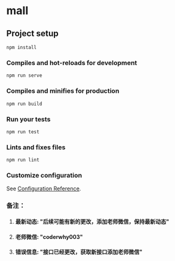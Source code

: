 # mall

## Project setup
```
npm install
```

### Compiles and hot-reloads for development
```
npm run serve
```

### Compiles and minifies for production
```
npm run build
```

### Run your tests
```
npm run test
```

### Lints and fixes files
```
npm run lint
```

### Customize configuration
See [Configuration Reference](https://cli.vuejs.org/config/).





### 备注：

1. #### 最新动态: "后续可能有新的更改，添加老师微信，保持最新动态"

2. #### 老师微信: "coderwhy003"

3. #### 错误信息: "接口已经更改，获取新接口添加老师微信"

